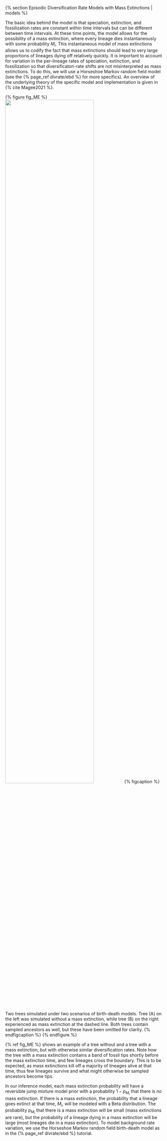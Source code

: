 {% section Episodic Diversification Rate Models with Mass Extinctions | models %}

The basic idea behind the model is that speciation, extinction, and fossilization rates are constant within time intervals but can be different between time intervals.
At these time points, the model allows for the possibility of a mass extinction, where every lineage dies instantaneously with some probability $M_i$.
This instantaneous model of mass extinctions allows us to codify the fact that mass extinctions should lead to very large proportions of lineages dying off relatively quickly.
It is important to account for variation in the per-lineage rates of speciation, extinction, and fossilization so that diversificaton-rate shifts are not misinterpreted as mass extinctions.
To do this, we will use a Horseshoe Markov random field model (see the {% page_ref divrate/ebd %} for more specifics).
An overview of the underlying theory of the specific model and implementation is given in {% cite Magee2021 %}.

{% figure fig_ME %}
<img src="figures/ME_tree.png" width="75%" height="75%" />
{% figcaption %}
Two trees simulated under two scenarios of birth-death models.
Tree (A) on the left was simulated without a mass extinction, while tree (B) on the
right experienced as mass extinction at the dashed line.
Both trees contain sampled ancestors as well, but these have been omitted for clarity.
{% endfigcaption %}
{% endfigure %}

{% ref fig_ME %} shows an example of a tree without and a tree with a mass extinction, but with otherwise similar diversification rates.
Note how the tree with a mass extinction contains a band of fossil tips shortly
before the mass extinction time, and few lineages cross the boundary.
This is to be expected, as mass extinctions kill off a majority of lineages alive at that time, thus few lineages survive and what might otherwise be sampled ancestors become tips.


In our inference model, each mass extinction probability will have a reversible jump mixture model
prior with a probability $1 - p_M_i$ that there is *no* mass extinction.
If there is a mass extinction, the probability that a lineage goes extinct at
that time, $M_i$, will be modeled with a Beta distribution.
The probability $p_M_i$ that there is a mass extinction will be small (mass
extinctions are rare), but the probability of a lineage dying in a mass
extinction will be large (most lineages die in a mass extinction).
To model background rate variation, we use the Horseshoe Markov random field
birth-death model as in the {% page_ref divrate/ebd %} tutorial.
